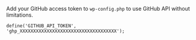 Add your GitHub access token to `wp-config.php` to use GitHub API without limitations.

`define('GITHUB_API_TOKEN', 'ghp_XXXXXXXXXXXXXXXXXXXXXXXXXXXXXXXXXXXX');`
